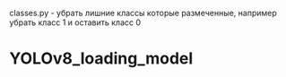 classes.py - убрать лишние классы которые размеченные, например убрать класс 1 и оставить класс 0
# YOLOv8_loading_model
